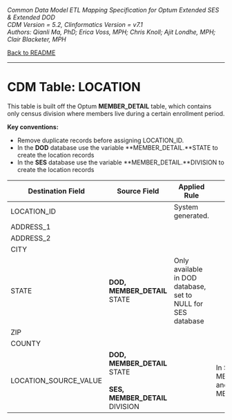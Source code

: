 *Common Data Model ETL Mapping Specification for Optum Extended SES & Extended DOD* 
<br>*CDM Version = 5.2, Clinformatics Version = v7.1*
<br>*Authors: Qianli Ma, PhD; Erica Voss, MPH; Chris Knoll; Ajit Londhe, MPH; Clair Blacketer, MPH*

[Back to README](README.md)

---

# CDM Table: LOCATION

This table is built off the Optum **MEMBER_DETAIL** table, which contains only census division where members live during a certain
enrollment period.

**Key conventions:**

-   Remove duplicate records before assigning LOCATION_ID.
-   In the **DOD** database use the variable **MEMBER_DETAIL.**STATE to
    create the location records
-   In the **SES** database use the variable **MEMBER_DETAIL.**DIVISION
    to create the location records


|**Destination Field**|**Source Field**|**Applied Rule**|**Comment**|
|---------------------|----------------|----------------|-----------|
|LOCATION_ID| |System generated.| |
|ADDRESS_1| | | |
|ADDRESS_2| | | |	
|CITY| | | |
|STATE|**DOD, MEMBER_DETAIL**<br/>STATE|Only available in DOD database, set to NULL for SES database| |
|ZIP| | | |
|COUNTY| | | |
|LOCATION_SOURCE_VALUE|**DOD, MEMBER_DETAIL**<br/>STATE<br/><br/>**SES, MEMBER_DETAIL**<br/>DIVISION| |In SES database use MEMBER_DETAIL.DIVISION and in DOD database use MEMBER_DETAIL.STATE|

